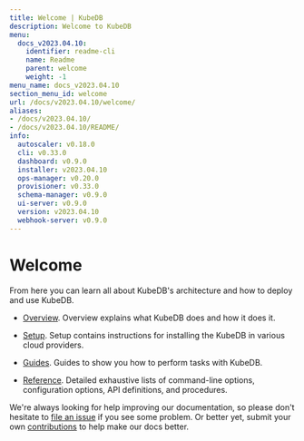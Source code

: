 ```yaml
---
title: Welcome | KubeDB
description: Welcome to KubeDB
menu:
  docs_v2023.04.10:
    identifier: readme-cli
    name: Readme
    parent: welcome
    weight: -1
menu_name: docs_v2023.04.10
section_menu_id: welcome
url: /docs/v2023.04.10/welcome/
aliases:
- /docs/v2023.04.10/
- /docs/v2023.04.10/README/
info:
  autoscaler: v0.18.0
  cli: v0.33.0
  dashboard: v0.9.0
  installer: v2023.04.10
  ops-manager: v0.20.0
  provisioner: v0.33.0
  schema-manager: v0.9.0
  ui-server: v0.9.0
  version: v2023.04.10
  webhook-server: v0.9.0
---
```


# Welcome

From here you can learn all about KubeDB's architecture and how to deploy and use KubeDB.

- [Overview](/docs/v2023.04.10/overview/). Overview explains what KubeDB does and how it does it.

- [Setup](/docs/v2023.04.10/setup/). Setup contains instructions for installing the KubeDB in various cloud providers.

- [Guides](/docs/v2023.04.10/guides/). Guides to show you how to perform tasks with KubeDB.

- [Reference](/docs/v2023.04.10/reference/). Detailed exhaustive lists of command-line options, configuration options, API definitions, and procedures.

We're always looking for help improving our documentation, so please don't hesitate to [file an issue](https://github.com/kubedb/project/issues/new) if you see some problem. Or better yet, submit your own [contributions](/docs/v2023.04.10/CONTRIBUTING) to help make our docs better.
